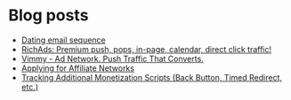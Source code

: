 # Blog posts
<!-- BLOG-POST-LIST:START -->
- [Dating email sequence](https://afflift.com/f/threads/dating-email-sequence.10431/)
- [RichAds: Premium push, pops, in-page, calendar, direct click traffic!](https://afflift.com/f/threads/richads-premium-push-pops-in-page-calendar-direct-click-traffic.991/)
- [Vimmy - Ad Network. Push Traffic That Converts.](https://afflift.com/f/threads/vimmy-ad-network-push-traffic-that-converts.5871/)
- [Applying for Affiliate Networks](https://afflift.com/f/threads/applying-for-affiliate-networks.6890/)
- [Tracking Additional Monetization Scripts &lpar;Back Button, Timed Redirect, etc.&rpar;](https://afflift.com/f/threads/tracking-additional-monetization-scripts-back-button-timed-redirect-etc.5121/)
<!-- BLOG-POST-LIST:END -->
